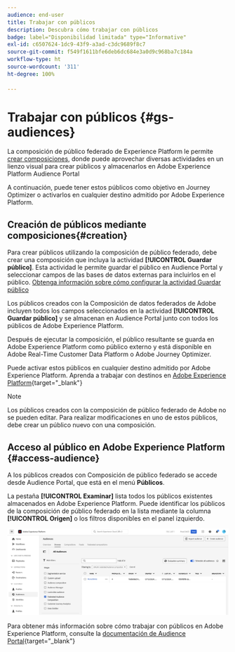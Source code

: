 ```yaml
---
audience: end-user
title: Trabajar con públicos
description: Descubra cómo trabajar con públicos
badge: label="Disponibilidad limitada" type="Informative"
exl-id: c6507624-1dc9-43f9-a3ad-c3dc9689f8c7
source-git-commit: f549f1611bfe6deb6dc684e3a0d9c968ba7c184a
workflow-type: ht
source-wordcount: '311'
ht-degree: 100%

---
```


# Trabajar con públicos {#gs-audiences}

La composición de público federado de Experience Platform le permite [crear composiciones](../compositions/gs-compositions.md), donde puede aprovechar diversas actividades en un lienzo visual para crear públicos y almacenarlos en Adobe Experience Platform Audience Portal

A continuación, puede tener estos públicos como objetivo en Journey Optimizer o activarlos en cualquier destino admitido por Adobe Experience Platform.

## Creación de públicos mediante composiciones{#creation}

Para crear públicos utilizando la composición de público federado, debe crear una composición que incluya la actividad **[!UICONTROL Guardar público]**. Esta actividad le permite guardar el público en Audience Portal y seleccionar campos de las bases de datos externas para incluirlos en el público. [Obtenga información sobre cómo configurar la actividad Guardar público](../compositions/activities/save-audience.md)

Los públicos creados con la Composición de datos federados de Adobe incluyen todos los campos seleccionados en la actividad **[!UICONTROL Guardar público]** y se almacenan en Audience Portal junto con todos los públicos de Adobe Experience Platform.

Después de ejecutar la composición, el público resultante se guarda en Adobe Experience Platform como público externo y está disponible en Adobe Real-Time Customer Data Platform o Adobe Journey Optimizer. 

Puede activar estos públicos en cualquier destino admitido por Adobe Experience Platform. Aprenda a trabajar con destinos en [Adobe Experience Platform](https://experienceleague.adobe.com/es/docs/experience-platform/destinations/home){target="_blank"}

>[!NOTE]
>
>Los públicos creados con la composición de público federado de Adobe no se pueden editar. Para realizar modificaciones en uno de estos públicos, debe crear un público nuevo con una composición.

## Acceso al público en Adobe Experience Platform {#access-audience}

A los públicos creados con Composición de público federado se accede desde Audience Portal, que está en el menú **Públicos**.

La pestaña **[!UICONTROL Examinar]** lista todos los públicos existentes almacenados en Adobe Experience Platform. Puede identificar los públicos de la composición de público federado en la lista mediante la columna **[!UICONTROL Origen]** o los filtros disponibles en el panel izquierdo.

![](assets/audiences-list.png)

Para obtener más información sobre cómo trabajar con públicos en Adobe Experience Platform, consulte la [documentación de Audience Portal](https://experienceleague.adobe.com/es/docs/experience-platform/segmentation/ui/audience-portal){target="_blank"}

<!-- add link to this donc once published: https://jira.corp.adobe.com/browse/PLAT-198674-->